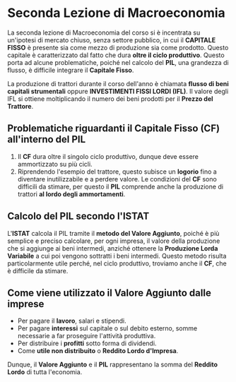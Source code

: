 # Seconda Lezione di Macroeconomia

La seconda lezione di Macroeconomia del corso si è incentrata su un'ipotesi di mercato chiuso, senza settore pubblico, in cui il **CAPITALE FISSO** è presente sia come mezzo di produzione sia come prodotto. Questo capitale è caratterizzato dal fatto che dura **oltre il ciclo produttivo**. Questo porta ad alcune problematiche, poiché nel calcolo del **PIL**, una grandezza di flusso, è difficile integrare il **Capitale Fisso**.

La produzione di trattori durante il corso dell'anno è chiamata **flusso di beni capitali strumentali** oppure **INVESTIMENTI FISSI LORDI (IFL)**. Il valore degli IFL si ottiene moltiplicando il numero dei beni prodotti per il **Prezzo del Trattore**.

## Problematiche riguardanti il Capitale Fisso (CF) all'interno del PIL

1. Il **CF** dura oltre il singolo ciclo produttivo, dunque deve essere ammortizzato su più cicli.
2. Riprendendo l'esempio del trattore, questo subisce un **logorio** fino a diventare inutilizzabile e a perdere valore. Le condizioni del **CF** sono difficili da stimare, per questo il **PIL** comprende anche la produzione di trattori **al lordo degli ammortamenti**.

## Calcolo del PIL secondo l'ISTAT

L'**ISTAT** calcola il PIL tramite il **metodo del Valore Aggiunto**, poiché è più semplice e preciso calcolare, per ogni impresa, il valore della produzione che si aggiunge ai beni intermedi, anziché ottenere la **Produzione Lorda Variabile** a cui poi vengono sottratti i beni intermedi. Questo metodo risulta particolarmente utile perché, nel ciclo produttivo, troviamo anche il **CF**, che è difficile da stimare.

## Come viene utilizzato il Valore Aggiunto dalle imprese

- Per pagare il **lavoro**, salari e stipendi.
- Per pagare **interessi** sul capitale o sul debito esterno, somme necessarie a far proseguire l'attività produttiva.
- Per distribuire i **profitti** sotto forma di dividendi.
- Come **utile non distribuito** o **Reddito Lordo d'Impresa**.

Dunque, il **Valore Aggiunto** e il **PIL** rappresentano la somma del **Reddito Lordo** di tutta l'economia.
